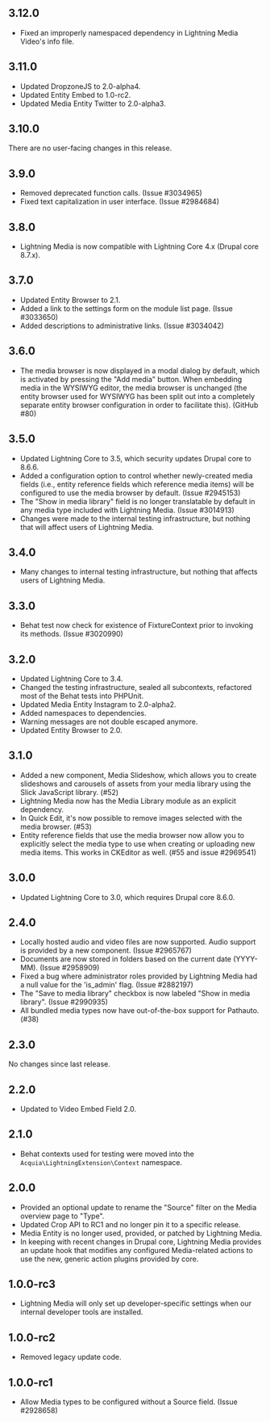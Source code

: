 ## 3.12.0
* Fixed an improperly namespaced dependency in Lightning Media
  Video's info file.

## 3.11.0
* Updated DropzoneJS to 2.0-alpha4.
* Updated Entity Embed to 1.0-rc2.
* Updated Media Entity Twitter to 2.0-alpha3.

## 3.10.0
There are no user-facing changes in this release.

## 3.9.0
* Removed deprecated function calls. (Issue #3034965)
* Fixed text capitalization in user interface. (Issue #2984684)

## 3.8.0
* Lightning Media is now compatible with Lightning Core 4.x (Drupal core 8.7.x).

## 3.7.0
* Updated Entity Browser to 2.1.
* Added a link to the settings form on the module list page. (Issue #3033650)
* Added descriptions to administrative links. (Issue #3034042)

## 3.6.0
* The media browser is now displayed in a modal dialog by default, which is
  activated by pressing the "Add media" button. When embedding media in the
  WYSIWYG editor, the media browser is unchanged (the entity browser used for
  WYSIWYG has been split out into a completely separate entity browser
  configuration in order to facilitate this). (GitHub #80)

## 3.5.0
* Updated Lightning Core to 3.5, which security updates Drupal core to 8.6.6.
* Added a configuration option to control whether newly-created media fields 
  (i.e., entity reference fields which reference media items) will be configured 
  to use the media browser by default. (Issue #2945153)
* The "Show in media library" field is no longer translatable by default in any
  media type included with Lightning Media. (Issue #3014913)
* Changes were made to the internal testing infrastructure, but nothing that
  will affect users of Lightning Media.

## 3.4.0
* Many changes to internal testing infrastructure, but nothing that affects
  users of Lightning Media.

## 3.3.0
* Behat test now check for existence of FixtureContext prior to invoking its
  methods. (Issue #3020990)

## 3.2.0
* Updated Lightning Core to 3.4.
* Changed the testing infrastructure, sealed all subcontexts, refactored most
  of the Behat tests into PHPUnit.
* Updated Media Entity Instagram to 2.0-alpha2.
* Added namespaces to dependencies.
* Warning messages are not double escaped anymore.
* Updated Entity Browser to 2.0.

## 3.1.0
* Added a new component, Media Slideshow, which allows you to create
  slideshows and carousels of assets from your media library using the
  Slick JavaScript library. (#52)
* Lightning Media now has the Media Library module as an explicit
  dependency.
* In Quick Edit, it's now possible to remove images selected with the
  media browser. (#53)
* Entity reference fields that use the media browser now allow you to
  explicitly select the media type to use when creating or uploading new
  media items. This works in CKEditor as well. (#55 and issue #2969541)

## 3.0.0
* Updated Lightning Core to 3.0, which requires Drupal core 8.6.0.

## 2.4.0
* Locally hosted audio and video files are now supported. Audio support is
  provided by a new component. (Issue #2965767)
* Documents are now stored in folders based on the current date (YYYY-MM).
  (Issue #2958909)
* Fixed a bug where administrator roles provided by Lightning Media had a
  null value for the 'is_admin' flag. (Issue #2882197)
* The "Save to media library" checkbox is now labeled "Show in media library".
  (Issue #2990935)
* All bundled media types now have out-of-the-box support for Pathauto. (#38)

## 2.3.0
No changes since last release.

## 2.2.0
* Updated to Video Embed Field 2.0.

## 2.1.0
* Behat contexts used for testing were moved into the
  `Acquia\LightningExtension\Context` namespace.

## 2.0.0
* Provided an optional update to rename the "Source" filter on the Media
  overview page to "Type".
* Updated Crop API to RC1 and no longer pin it to a specific release.
* Media Entity is no longer used, provided, or patched by Lightning Media.
* In keeping with recent changes in Drupal core, Lightning Media provides an
  update hook that modifies any configured Media-related actions to use the
  new, generic action plugins provided by core.

## 1.0.0-rc3
* Lightning Media will only set up developer-specific settings when our
  internal developer tools are installed.

## 1.0.0-rc2
* Removed legacy update code.

## 1.0.0-rc1
* Allow Media types to be configured without a Source field. (Issue #2928658)
